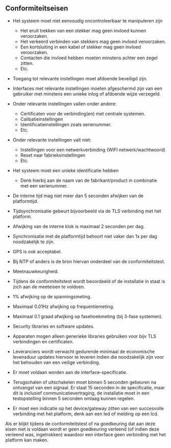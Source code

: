 ## Conformiteitseisen
  * Het systeem moet niet eenvoudig oncontroleerbaar te manipuleren zijn
    *	Het eruit trekken van een stekker mag geen invloed kunnen veroorzaken.
    * Het verkeerd verbinden van stekkers mag geen invloed veroorzaken.
    * Een kortsluiting in een kabel of stekker mag geen invloed veroorzaken.
    * Contacten die invloed hebben moeten minstens achter een zegel zitten.
    * Etc.
*	Toegang tot relevante instellingen moet afdoende beveiligd zijn.
  * Interfaces met relevante instellingen moeten afgeschermd zijn van een gebruiker met minstens een unieke inlog of afdoende wijze verzegeld.

  * Onder relevante instellingen vallen onder andere:
    *	Certificaten voor de verbinding(en) met centrale systemen.
    * Calibatieinstellingen
    * Identificatieinstellingen zoals serienummer.
    * Etc.
  * Onder relevante instellingen valt niet:
    * Instellingen voor een netwerkverbinding (WIFI netwerk/wachtwoord)
    * Reset naar fabrieksinstellingen
    * Etc.

* Het systeem moet een unieke identificatie hebben
  *	Denk hierbij aan de naam van de fabrikant/product in combinatie met een serienummer.

*	De interne tijd mag niet meer dan 5 seconden afwijken van de platformtijd.
  *	Tijdsynchronisatie gebeurt bijvoorbeeld via de TLS verbinding met het platform.
  *	Afwijking van de interne klok is maximaal 2 seconden per dag.
  *	Synchronisatie met de platformtijd behoort niet vaker dan 1x per dag noodzakelijk te zijn.
  *	GPS is ook acceptabel.
  *	Bij NTP of anders is de bron hiervan onderdeel van de conformiteitstest.

*	Meetnauwkeurigheid.
  *	Tijdens de conformiteitstest wordt beoordeeld of de installatie in staat is zich aan de meeteisen te voldoen.
  *	1% afwijking op de spanningsmeting.
  *	Maximaal 0.01Hz afwijking op frequentiemeting.
  *	Maximaal 0.1 graad afwijking op fasehoekmeting (bij 3-fase systemen).

*	Security libraries en software updates.
  *	Apparaten mogen alleen generieke libraries gebruiken voor bijv TLS verbindingen en certificaten.
  *	Leveranciers wordt verwacht gedurende minimaal de economische levensduur updates hiervoor te leveren indien die noodzakelijk zijn voor het behouden van een veilige verbinding.

*	Er moet voldaan worden aan de interface-specificatie.
  * Terugschalen of uitschakelen moet binnen 5 seconden gebeuren na ontvangst van een signaal. Er staat 15 seconden in de specificatie, maar dit is inclusief communicatievertraging, de installatie moet in een testopstelling binnen 5 seconden omlaag kunnen regelen.
  * Er moet een indicatie op het device/gateway zitten van een succesvolle verbinding met het platform, denk aan een led of melding op een lcd.

Als er blijkt tijdens de conformiteitstest of na goedkeuring dat aan deze eisen niet is voldaan wordt er geen goedkeuring verleend (of indien deze verleend was, ingetrokken) waardoor een interface geen verbinding met het platform kan maken.
